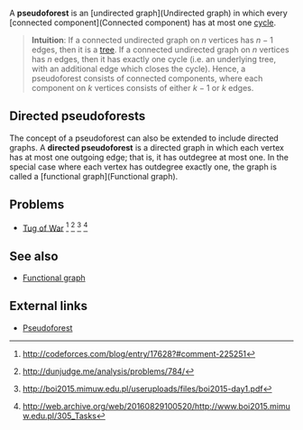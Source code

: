 A **pseudoforest** is an [undirected graph](Undirected graph) in which every [connected component](Connected component) has at most one [cycle](Cycle (graph theory)).

> **Intuition**: If a connected undirected graph on $n$ vertices has $n-1$ edges, then it is a [tree](Tree). If a connected undirected graph on $n$ vertices has $n$ edges, then it has exactly one cycle (i.e. an underlying tree, with an additional edge which closes the cycle). Hence, a pseudoforest consists of connected components, where each component on $k$ vertices consists of either $k-1$ or $k$ edges.

## Directed pseudoforests
The concept of a pseudoforest can also be extended to include directed graphs. A **directed pseudoforest** is a directed graph in which each vertex has at most one outgoing edge; that is, it has outdegree at most one. In the special case where each vertex has outdegree exactly one, the graph is called a [functional graph](Functional graph).

## Problems
- [Tug of War](http://dunjudge.me/analysis/problems/784/tug.pdf) [^1] [^2] [^3] [^4]

## See also
- [Functional graph]()

## External links
- [Pseudoforest](https://en.wikipedia.org/wiki/Pseudoforest)

[^1]: <http://codeforces.com/blog/entry/17628?#comment-225251>
[^2]: <http://dunjudge.me/analysis/problems/784/>
[^3]: <http://boi2015.mimuw.edu.pl/useruploads/files/boi2015-day1.pdf>
[^4]: <http://web.archive.org/web/20160829100520/http://www.boi2015.mimuw.edu.pl/305_Tasks>